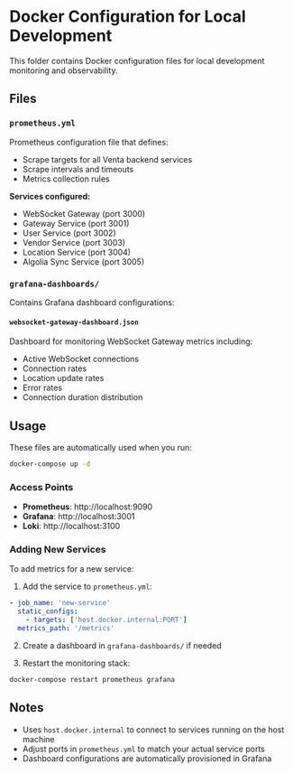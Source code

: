 # Docker Configuration for Local Development

This folder contains Docker configuration files for local development monitoring and observability.

## Files

### `prometheus.yml`
Prometheus configuration file that defines:
- Scrape targets for all Venta backend services
- Scrape intervals and timeouts
- Metrics collection rules

**Services configured:**
- WebSocket Gateway (port 3000)
- Gateway Service (port 3001)
- User Service (port 3002)
- Vendor Service (port 3003)
- Location Service (port 3004)
- Algolia Sync Service (port 3005)

### `grafana-dashboards/`
Contains Grafana dashboard configurations:

#### `websocket-gateway-dashboard.json`
Dashboard for monitoring WebSocket Gateway metrics including:
- Active WebSocket connections
- Connection rates
- Location update rates
- Error rates
- Connection duration distribution

## Usage

These files are automatically used when you run:

```bash
docker-compose up -d
```

### Access Points

- **Prometheus**: http://localhost:9090
- **Grafana**: http://localhost:3001
- **Loki**: http://localhost:3100

### Adding New Services

To add metrics for a new service:

1. Add the service to `prometheus.yml`:
```yaml
- job_name: 'new-service'
  static_configs:
    - targets: ['host.docker.internal:PORT']
  metrics_path: '/metrics'
```

2. Create a dashboard in `grafana-dashboards/` if needed

3. Restart the monitoring stack:
```bash
docker-compose restart prometheus grafana
```

## Notes

- Uses `host.docker.internal` to connect to services running on the host machine
- Adjust ports in `prometheus.yml` to match your actual service ports
- Dashboard configurations are automatically provisioned in Grafana 